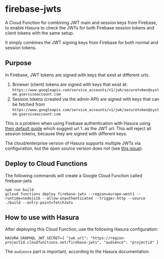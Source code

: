 # firebase-jwts

A Cloud Function for combining JWT main and session keys from Firebase, to enable Hasura to check the JWTs for both Firebase session tokens and client tokens with the same setup.

It simply combines the JWT signing keys from Firebase for both normal and session tokens.

## Purpose

In Firebase, JWT tokens are signed with keys that exist at different urls.
1. Browser (client) tokens are signed with keys that exist at: `https://www.googleapis.com/service_accounts/v1/jwk/securetoken@system.gserviceaccount.com`
2. Session tokens (created via the admin API) are signed with keys that can be fetched from `https://www.googleapis.com/service_accounts/v1/jwk/securetoken@system.gserviceaccount.com`

This is a problem when using Firebase authentication with Hasura using [their default guide](https://hasura.io/docs/latest/auth/authentication/jwt/) which suggest url 1. as the JWT url. This will reject all session tokens, because they are signed with different keys.

The cloud/enterprise version of Hasura supports multiple JWTs via configuration, but the open source version does not (see [this issue](https://github.com/hasura/graphql-engine/issues/2208#issuecomment-1110654330)).

## Deploy to Cloud Functions

The following commands will create a Google Cloud Function called firebase-jwts

```shell
npm run build
gcloud functions deploy firebase-jwts --region=europe-west1 --runtime=nodejs16 --allow-unauthenticated --trigger-http --source ./build --entry-point=fetchJwts
```

## How to use with Hasura

After deploying this Cloud Function, use the following Hasura configuration:

```
HASURA_GRAPHQL_JWT_SECRET={ "jwk_url": "https://region-projectid.cloudfunctions.net/firebase-jwts", "audience": "projectid" }
```

The `audience` part is important, according to the Hasura documentation.
